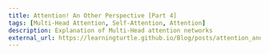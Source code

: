 ```yaml
---
title: Attention! An Other Perspective [Part 4]
tags: [Multi-Head Attention, Self-Attention, Attention]
description: Explanation of Multi-Head attention networks
external_url: https://learningturtle.github.io/Blog/posts/attention_another_perspective_part4/
---
```

